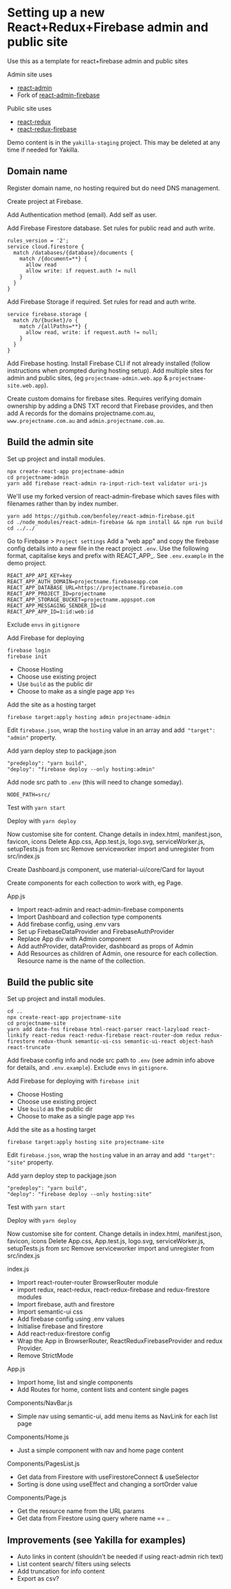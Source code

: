 # Setting up a new React+Redux+Firebase admin and public site

Use this as a template for react+firebase admin and public sites

Admin site uses
- [react-admin](https://github.com/marmelab/react-admin)
- Fork of [react-admin-firebase](https://github.com/benwinding/react-admin-firebase)

Public site uses
- [react-redux](https://github.com/reduxjs/react-redux)
- [react-redux-firebase](https://github.com/prescottprue/react-redux-firebase)

Demo content is in the `yakilla-staging` project. This may be deleted at any time if needed for Yakilla.


## Domain name

Register domain name, no hosting required but do need DNS management.

Create project at Firebase.

Add Authentication method (email). 
Add self as user.

Add Firebase Firestore database.
Set rules for public read and auth write.
```
rules_version = '2';
service cloud.firestore {
  match /databases/{database}/documents {
    match /{document=**} {
      allow read
      allow write: if request.auth != null
    }
  }
}
```

Add Firebase Storage if required.
Set rules for read and auth write.
```
service firebase.storage {
  match /b/{bucket}/o {
    match /{allPaths=**} {
      allow read, write: if request.auth != null;
    }
  }
}
```

Add Firebase hosting.
Install Firebase CLI if not already installed (follow instructions when prompted during hosting setup).
Add multiple sites for admin and public sites, 
(eg `projectname-admin.web.app` & `projectname-site.web.app`).

Create custom domains for firebase sites. Requires verifying domain ownership by adding a DNS TXT record that Firebase provides, and then add A records for the domains projectname.com.au, `www.projectname.com.au` and `admin.projectname.com.au`.



## Build the admin site

Set up project and install modules.
```
npx create-react-app projectname-admin
cd projectname-admin
yarn add firebase react-admin ra-input-rich-text validator uri-js
```

We'll use my forked version of react-admin-firebase which saves files with filenames rather than by index number.
```
yarn add https://github.com/benfoley/react-admin-firebase.git
cd ./node_modules/react-admin-firebase && npm install && npm run build
cd ../../
```

Go to Firebase > `Project settings`
Add a "web app" and copy the firebase config details into a new file in the react project `.env`. Use the following format, capitalise keys and prefix with REACT_APP_. See `.env.example` in the demo project.

```
REACT_APP_API_KEY=key
REACT_APP_AUTH_DOMAIN=projectname.firebaseapp.com
REACT_APP_DATABASE_URL=https://projectname.firebaseio.com
REACT_APP_PROJECT_ID=projectname
REACT_APP_STORAGE_BUCKET=projectname.appspot.com
REACT_APP_MESSAGING_SENDER_ID=id
REACT_APP_APP_ID=1:id:web:id
```

Exclude `envs` in `gitignore`

Add Firebase for deploying 
```
firebase login
firebase init
```

- Choose Hosting
- Choose use existing project
- Use `build` as the public dir
- Choose to make as a single page app `Yes`

Add the site as a hosting target 
```
firebase target:apply hosting admin projectname-admin
```

Edit `firebase.json`, wrap the `hosting` value in an array and add` "target": "admin"` property.

Add yarn deploy step to packjage.json

    "predeploy": "yarn build",
    "deploy": "firebase deploy --only hosting:admin"

Add node src path to `.env` (this will need to change someday).
```
NODE_PATH=src/
```

Test with `yarn start`

Deploy with `yarn deploy`

Now customise site for content. 
Change details in index.html, manifest.json, favicon, icons
Delete App.css, App.test.js, logo.svg, serviceWorker.js, setupTests.js from src
Remove serviceworker import and unregister from src/index.js

Create Dashboard.js component, use material-ui/core/Card for layout

Create components for each collection to work with, eg Page.

App.js
- Import react-admin and react-admin-firebase components
- Import Dashboard and collection type components
- Add firebase config, using .env vars
- Set up FirebaseDataProvider and FirebaseAuthProvider
- Replace App div with Admin component
- Add authProvider, dataProvider, dashboard as props of Admin 
- Add Resources as children of Admin, one resource for each collection. Resource name is the name of the collection.




## Build the public site

Set up project and install modules.
```
cd ..
npx create-react-app projectname-site
cd projectname-site
yarn add date-fns firebase html-react-parser react-lazyload react-linkify react-redux react-redux-firebase react-router-dom redux redux-firestore redux-thunk semantic-ui-css semantic-ui-react object-hash react-truncate 
```

Add firebase config info and node src path to `.env` (see admin info above for details, and `.env.example`).
Exclude `envs` in `gitignore`.

Add Firebase for deploying with `firebase init`
- Choose Hosting
- Choose use existing project
- Use `build` as the public dir
- Choose to make as a single page app `Yes`

Add the site as a hosting target 
```
firebase target:apply hosting site projectname-site
```

Edit `firebase.json`, wrap the `hosting` value in an array and add` "target": "site"` property.

Add yarn deploy step to packjage.json

    "predeploy": "yarn build",
    "deploy": "firebase deploy --only hosting:site"

Test with `yarn start`

Deploy with `yarn deploy`

Now customise site for content. 
Change details in index.html, manifest.json, favicon, icons
Delete App.css, App.test.js, logo.svg, serviceWorker.js, setupTests.js from src
Remove serviceworker import and unregister from src/index.js



index.js 
- Import react-router-router BrowserRouter module
- import redux, react-redux, react-redux-firebase and redux-firestore modules
- Import firebase, auth and firestore
- Import semantic-ui css
- Add firebase config using .env values
- Initialise firebase and firestore
- Add react-redux-firestore config
- Wrap the App in BrowserRouter, ReactReduxFirebaseProvider and redux Provider.
- Remove StrictMode 

App.js
- Import home, list and single components
- Add Routes for home, content lists and content single pages

Components/NavBar.js
- Simple nav using semantic-ui, add menu items as NavLink for each list page

Components/Home.js
- Just a simple component with nav and home page content

Components/PagesList.js
- Get data from Firestore with useFirestoreConnect & useSelector
- Sorting is done using useEffect and changing a sortOrder value 

Components/Page.js
- Get the resource name from the URL params
- Get data from Firestore using query where name == ..


## Improvements (see Yakilla for examples)

- Auto links in content (shouldn't be needed if using react-admin rich text)
- List content search/ filters using selects
- Add truncation for info content
- Export as csv?



